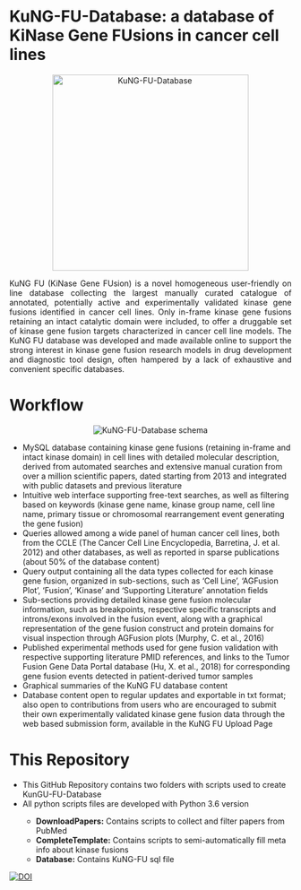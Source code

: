 # KuNG-FU-Database: a database of KiNase Gene FUsions in cancer cell lines

<p align="center">
  <img src="http://www.kungfudb.org/img/kungfu_logo.png" width="350" title="hover text" alt="KuNG-FU-Database">
</p>

<p align="justify">
KuNG FU (KiNase Gene FUsion) is a novel homogeneous user-friendly on line database collecting the largest manually curated catalogue of annotated, potentially active and experimentally validated kinase gene fusions identified in cancer cell lines. Only in-frame kinase gene fusions retaining an intact catalytic domain were included, to offer a druggable set of kinase gene fusion targets characterized in cancer cell line models. The KuNG FU database was developed and made available online to support the strong interest in kinase gene fusion research models in drug development and diagnostic tool design, often hampered by a lack of exhaustive and convenient specific databases.
</p>

# Workflow

<p align="center">
  <img src="http://www.kungfudb.org/img/schema_kungfu.png" title="hover text" alt="KuNG-FU-Database schema">
</p>

<p align="justify">
  <ul>
    <li>
  MySQL database containing kinase gene fusions (retaining in-frame and intact kinase domain) in cell lines with detailed molecular description, derived from automated searches and extensive manual curation from over a million scientific papers, dated starting from 2013 and integrated with public datasets and previous literature
    </li>
<li>Intuitive web interface supporting free-text searches, as well as filtering based on keywords (kinase gene name, kinase group name, cell line name, primary tissue or chromosomal rearrangement event generating the gene fusion)
</li>
<li>Queries allowed among a wide panel of human cancer cell lines, both from the CCLE (The Cancer Cell Line Encyclopedia, Barretina, J. et al. 2012) and other databases, as well as reported in sparse publications (about 50% of the database content)
</li>
<li>Query output containing all the data types collected for each kinase gene fusion, organized in sub-sections, such as ‘Cell Line’, ‘AGFusion Plot’, ‘Fusion’, ‘Kinase’ and ‘Supporting Literature’ annotation fields
</li>
<li>Sub-sections providing detailed kinase gene fusion molecular information, such as breakpoints, respective specific transcripts and introns/exons involved in the fusion event, along with a graphical representation of the gene fusion construct and protein domains for visual inspection through AGFusion plots (Murphy, C. et al., 2016)
</li>
<li>Published experimental methods used for gene fusion validation with respective supporting literature PMID references, and links to the Tumor Fusion Gene Data Portal database (Hu, X. et al., 2018) for corresponding gene fusion events detected in patient-derived tumor samples
</li>
<li>Graphical summaries of the KuNG FU database content
</li>
<li>Database content open to regular updates and exportable in txt format; also open to contributions from users who are encouraged to submit their own experimentally validated kinase gene fusion data through the web based submission form, available in the KuNG FU Upload Page
    </ul>
</p>

# This Repository
<ul>
  <li>This GitHub Repository contains two folders with scripts used to create KunGU-FU-Database</li>
  <li>All python scripts files are developed with Python 3.6 version</li>
  <ul>
    <li>
      <b>DownloadPapers:</b> Contains scripts to collect and filter papers from PubMed
    </li>
    <li>
      <b>CompleteTemplate:</b> Contains scripts to semi-automatically fill meta info about kinase fusions
    </li>
    <li>
      <b>Database:</b> Contains KuNG-FU sql file 
    </li>
  </ul>
</ul>
<a href="https://zenodo.org/badge/latestdoi/289281735"><img src="https://zenodo.org/badge/289281735.svg" alt="DOI"></a>
